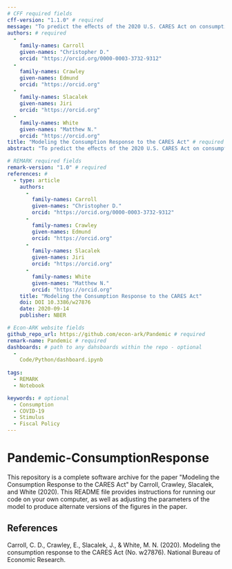 ```yaml
---
# CFF required fields
cff-version: "1.1.0" # required 
message: "To predict the eﬀects of the 2020 U.S. CARES Act on consumption, we extend a model that matches responses of households to past consumption stimulus packages; all results are paired with illustrative numerical solutions." # required
authors: # required
  -
    family-names: Carroll
    given-names: "Christopher D."
    orcid: "https://orcid.org/0000-0003-3732-9312"
  -
    family-names: Crawley
    given-names: Edmund
    orcid: "https://orcid.org"
  -
    family-names: Slacalek
    given-names: Jiri
    orcid: "https://orcid.org"
  -
    family-names: White
    given-names: "Matthew N."
    orcid: "https://orcid.org"
title: "Modeling the Consumption Response to the CARES Act" # required
abstract: "To predict the eﬀects of the 2020 U.S. CARES Act on consumption, we extend a model that matches responses of households to past consumption stimulus packages. The extension allows us to account for two novel features of the coronavirus crisis. First, during the lockdown, many types of spending are undesirable or impossible. Second, some of the jobs that disappear during the lockdown will not reappear when it is lifted. We estimate that, if the lockdown is short-lived, the combination of expanded unemployment insurance beneﬁts and stimulus payments should be suﬃcient to allow a swift recovery in consumer spending to its pre-crisis levels. If the lockdown lasts longer, an extension of enhanced unemployment beneﬁts will likely be necessary if consumption spending is to recover." # abstract: optional

# REMARK required fields
remark-version: "1.0" # required
references: #
  - type: article
    authors:
	  -
	    family-names: Carroll
		given-names: "Christopher D."
		orcid: "https://orcid.org/0000-0003-3732-9312"
	  -
		family-names: Crawley
	   	given-names: Edmund
		orcid: "https://orcid.org"
	  -
		family-names: Slacalek
		given-names: Jiri
		orcid: "https://orcid.org"
	  -
	    family-names: White
		given-names: "Matthew N."
		orcid: "https://orcid.org"
	title: "Modeling the Consumption Response to the CARES Act"
	doi: DOI 10.3386/w27876
	date: 2020-09-14
	publisher: NBER

# Econ-ARK website fields
github_repo_url: https://github.com/econ-ark/Pandemic # required 
remark-name: Pandemic # required 
dashboards: # path to any dahsboards within the repo - optional
  - 
    Code/Python/dashboard.ipynb
	
tags:
  - REMARK
  - Notebook

keywords: # optional
  - Consumption
  - COVID-19
  - Stimulus
  - Fiscal Policy
---
```


# Pandemic-ConsumptionResponse

This repository is a complete software archive for the paper "Modeling the Consumption Response to the CARES Act" by Carroll, Crawley, Slacalek, and White (2020). This README file provides instructions for running our code on your own computer, as well as adjusting the parameters of the model to produce alternate versions of the figures in the paper.

## References

Carroll, C. D., Crawley, E., Slacalek, J., & White, M. N. (2020). Modeling the consumption response to the CARES Act (No. w27876). National Bureau of Economic Research.
